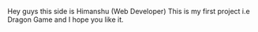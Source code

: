 Hey guys this side is Himanshu (Web Developer) This is my first project i.e Dragon Game and  I hope you like it.
